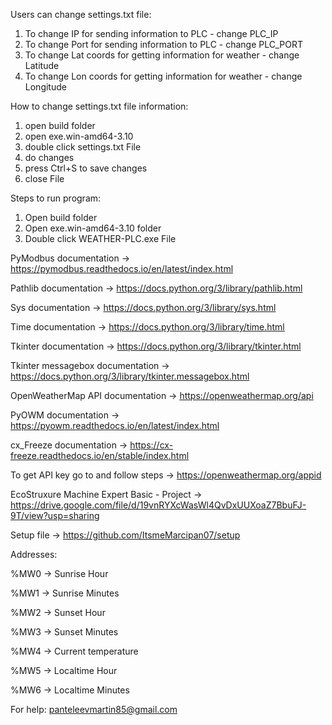 Users can change settings.txt file:
  1. To change IP for sending information to PLC - change PLC_IP
  2. To change Port for sending information to PLC - change PLC_PORT
  3. To change Lat coords for getting information for weather - change Latitude
  4. To change Lon coords for getting information for weather - change Longitude

How to change settings.txt file information:
  1. open build folder
  2. open exe.win-amd64-3.10
  3. double click settings.txt File
  4. do changes
  5. press Ctrl+S to save changes
  6. close File


Steps to run program:
  1. Open build folder
  2. Open exe.win-amd64-3.10 folder
  3. Double click WEATHER-PLC.exe File

PyModbus documentation -> https://pymodbus.readthedocs.io/en/latest/index.html

Pathlib documentation -> https://docs.python.org/3/library/pathlib.html

Sys documentation -> https://docs.python.org/3/library/sys.html

Time documentation -> https://docs.python.org/3/library/time.html

Tkinter documentation -> https://docs.python.org/3/library/tkinter.html

Tkinter messagebox documentation -> https://docs.python.org/3/library/tkinter.messagebox.html

OpenWeatherMap API documentation -> https://openweathermap.org/api

PyOWM documentation -> https://pyowm.readthedocs.io/en/latest/index.html

cx_Freeze documentation -> https://cx-freeze.readthedocs.io/en/stable/index.html

To get API key go to and follow steps -> https://openweathermap.org/appid

EcoStruxure Machine Expert Basic - Project -> https://drive.google.com/file/d/19vnRYXcWasWl4QvDxUUXoaZ7BbuFJ-9T/view?usp=sharing

Setup file -> https://github.com/ItsmeMarcipan07/setup

Addresses:

  %MW0 ->  Sunrise Hour


  %MW1 ->  Sunrise Minutes

  %MW2 ->  Sunset Hour

  %MW3 ->  Sunset Minutes

  %MW4 ->  Current temperature

  %MW5 ->  Localtime  Hour

  %MW6 ->  Localtime Minutes


For help: panteleevmartin85@gmail.com

